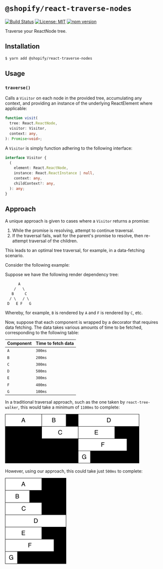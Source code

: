 # `@shopify/react-traverse-nodes`

[![Build Status](https://travis-ci.org/Shopify/quilt.svg?branch=master)](https://travis-ci.org/Shopify/quilt)
[![License: MIT](https://img.shields.io/badge/License-MIT-green.svg)](LICENSE.md) [![npm version](https://badge.fury.io/js/%40shopify%2Freact-traverse-nodes.svg)](https://badge.fury.io/js/%40shopify%2Freact-traverse-nodes.svg)

Traverse your ReactNode tree.

## Installation

```bash
$ yarn add @shopify/react-traverse-nodes
```

## Usage

### `traverse()`

Calls a `Visitor` on each node in the provided tree, accumulating any context, and providing an instance of the underlying ReactElement where applicable:

```ts
function visit(
  tree: React.ReactNode,
  visitor: Visitor,
  context: any,
): Promise<void>;
```

A `Visitor` is simply function adhering to the following interface:

```ts
interface Visitor {
  (
    element: React.ReactNode,
    instance: React.ReactInstance | null,
    context: any,
    childContext?: any,
  ): any;
}
```

## Approach

A unique approach is given to cases where a `Visitor` returns a promise:

1. While the promise is resolving, attempt to continue traversal.
2. If the traversal fails, wait for the parent's promise to resolve, then re-attempt traversal of the children.

This leads to an optimal tree traversal, for example, in a data-fetching scenario.

Consider the following example:

Suppose we have the following render dependency tree:

```
      A
    /   \
   B     C
  / \   / \
 D   E F   G
```

Whereby, for example, `B` is rendered by `A` and `F` is rendered by `C`, etc.

Now, suppose that each component is wrapped by a decorator that requires data fetching. The data takes various amounts of time to be fetched, corresponding to the following table:

| Component | Time to fetch data |
| --------- | ------------------ |
| `A`       | `300ms`            |
| `B`       | `200ms`            |
| `C`       | `300ms`            |
| `D`       | `500ms`            |
| `E`       | `300ms`            |
| `F`       | `400ms`            |
| `G`       | `100ms`            |

In a traditional traversal approach, such as the one taken by `react-tree-walker`, this would take a minimum of `1100ms` to complete:

![Regular traversal](REG_TRAVERSAL.png)

However, using our approach, this could take just `500ms` to complete:

![Speedy traversal](FAST_TRAVERSAL.png)

